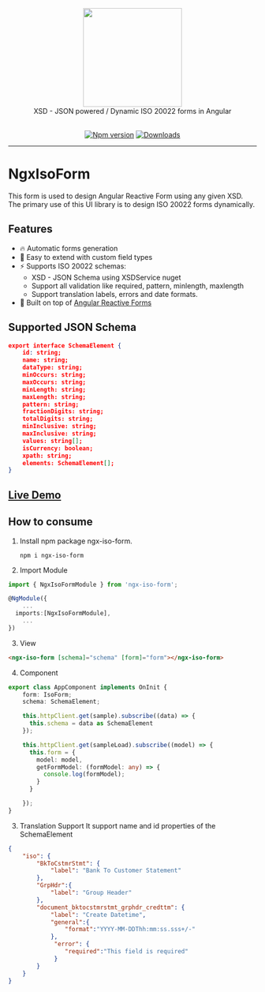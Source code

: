 <div align="center">
  <a href="https://https://github.com/pixelbyaj/ngx-iso-form">
    <img width="200" src="https://raw.githubusercontent.com/ngx-formly/ngx-formly/v5/logo.svg?sanitize=true" />
  </a>
  <br />
  XSD - JSON powered / Dynamic ISO 20022 forms in Angular
  <br /><br />

  [![Npm version](https://badge.fury.io/js/%40ngx-iso-form.svg)](https://npmjs.org/package/ngx-iso-form.svg)
  [![Downloads](https://img.shields.io/npm/dm/ngx-iso-form.svg)](https://npmjs.org/package/ngx-iso-form.svg)
</div>

---
# NgxIsoForm


This form is used to design Angular Reactive Form using any given XSD. The primary use of this UI library is to design ISO 20022 forms dynamically.

## Features

- 🔥 Automatic forms generation
- 📝 Easy to extend with custom field types
- ⚡️ Supports ISO 20022 schemas:
    - XSD - JSON Schema using XSDService nuget
    - Support all validation like required, pattern, minlength, maxlength
    - Support translation labels, errors and date formats.
- 💪 Built on top of [Angular Reactive Forms](https://angular.io/guide/reactive-forms)

## Supported JSON Schema
```json
export interface SchemaElement {
    id: string;
    name: string;
    dataType: string;
    minOccurs: string;
    maxOccurs: string;
    minLength: string;
    maxLength: string;
    pattern: string;
    fractionDigits: string;
    totalDigits: string;
    minInclusive: string;
    maxInclusive: string;
    values: string[];
    isCurrency: boolean;
    xpath: string;
    elements: SchemaElement[];
}

```
## [Live Demo](https://angular-ngrxeventbus.stackblitz.io)
## How to consume

1. Install npm package ngx-iso-form.

    ```console
    npm i ngx-iso-form
    ```
2. Import Module
```typescript 
import { NgxIsoFormModule } from 'ngx-iso-form';

@NgModule({
    ...
  imports:[NgxIsoFormModule],
    ...
})

```
3. View
```html
<ngx-iso-form [schema]="schema" [form]="form"></ngx-iso-form>

```
4. Component
```typescript
export class AppComponent implements OnInit {
    form: IsoForm;
    schema: SchemaElement;

    this.httpClient.get(sample).subscribe((data) => {
      this.schema = data as SchemaElement
    });

    this.httpClient.get(sampleLoad).subscribe((model) => {
      this.form = {
        model: model,
        getFormModel: (formModel: any) => {
          console.log(formModel);
        }
      }

    });
}
```
3. Translation Support
It support name and id properties of the SchemaElement
```json
{
    "iso": {
        "BkToCstmrStmt": {
            "label": "Bank To Customer Statement"
        },
        "GrpHdr":{
            "label": "Group Header"
        },
        "document_bktocstmrstmt_grphdr_credttm": {
            "label": "Create Datetime",
            "general":{
                "format":"YYYY-MM-DDThh:mm:ss.sss+/-"
            },
             "error": {
                "required":"This field is required"
             }
        }
    }
}
```